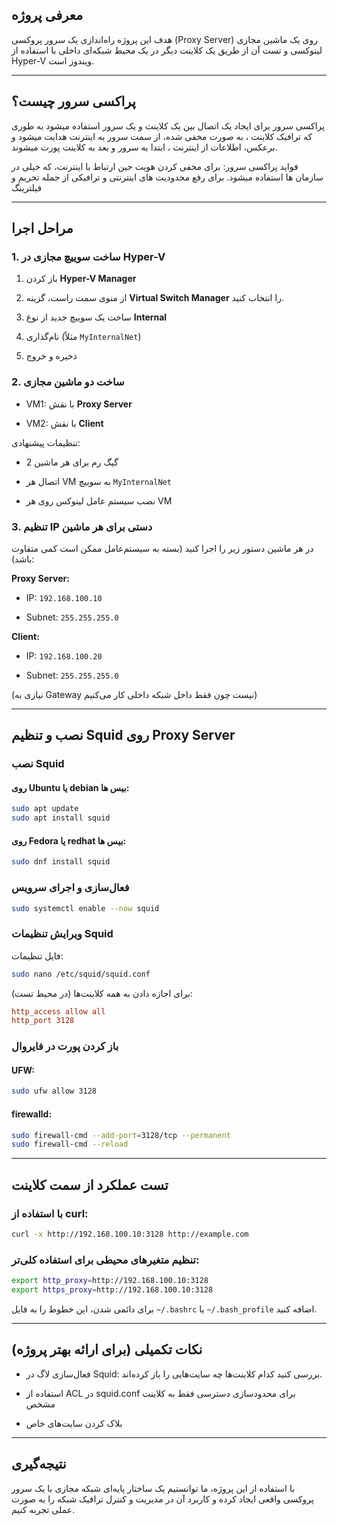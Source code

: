 ## معرفی پروژه

هدف این پروژه راه‌اندازی یک سرور پروکسی (Proxy Server) روی یک ماشین مجازی لینوکسی و تست آن از طریق یک کلاینت دیگر در یک محیط شبکه‌ای داخلی با استفاده از Hyper-V ویندوز است.

---

## پراکسی سرور چیست؟

پراکسی سرور برای ایجاد یک اتصال بین یک کلاینت و یک سرور استفاده میشود به طوری که ترافیک کلاینت ، به صورت مخفی شده، از سمت سرور به اینترنت هدایت میشود و برعکس، اطلاعات از اینترنت ، ابتدا به سرور و بعد به کلاینت پورت میشوند.

فواید پراکسی سرور: برای مخفی کردن هویت حین ارتباط با اینترنت، که خیلی در سازمان ها استفاده میشود.
برای رفع محدودیت های اینترنتی و ترافیکی از جمله تحریم و فیلترینگ 


---

## مراحل اجرا

### 1. ساخت سوییچ مجازی در Hyper-V

1. باز کردن **Hyper-V Manager**
    
2. از منوی سمت راست، گزینه **Virtual Switch Manager** را انتخاب کنید.
    
3. ساخت یک سوییچ جدید از نوع **Internal**
    
4. نام‌گذاری (مثلاً `MyInternalNet`)
    
5. ذخیره و خروج
    

### 2. ساخت دو ماشین مجازی

- VM1: با نقش **Proxy Server**
    
- VM2: با نقش **Client**
    

تنظیمات پیشنهادی:

- 2 گیگ رم برای هر ماشین
    
- اتصال هر VM به سوییچ `MyInternalNet`
    
- نصب سیستم عامل لینوکس روی هر VM
    

### 3. تنظیم IP دستی برای هر ماشین

در هر ماشین دستور زیر را اجرا کنید (بسته به سیستم‌عامل ممکن است کمی متفاوت باشد):

**Proxy Server:**

- IP: `192.168.100.10`
    
- Subnet: `255.255.255.0`
    

**Client:**

- IP: `192.168.100.20`
    
- Subnet: `255.255.255.0`
    

(نیازی به Gateway نیست چون فقط داخل شبکه داخلی کار می‌کنیم)

---

## نصب و تنظیم Squid روی Proxy Server

### نصب Squid

#### روی Ubuntu یا debian بیس ها:

```bash
sudo apt update
sudo apt install squid
```

#### روی Fedora یا redhat  بیس ها:

```bash
sudo dnf install squid
```

### فعال‌سازی و اجرای سرویس

```bash
sudo systemctl enable --now squid
```

### ویرایش تنظیمات Squid

فایل تنظیمات:

```bash
sudo nano /etc/squid/squid.conf
```

برای اجازه دادن به همه کلاینت‌ها (در محیط تست):

```conf
http_access allow all
http_port 3128
```

### باز کردن پورت در فایروال

#### UFW:

```bash
sudo ufw allow 3128
```

#### firewalld:

```bash
sudo firewall-cmd --add-port=3128/tcp --permanent
sudo firewall-cmd --reload
```

---

## تست عملکرد از سمت کلاینت

### با استفاده از curl:

```bash
curl -x http://192.168.100.10:3128 http://example.com
```

### تنظیم متغیرهای محیطی برای استفاده کلی‌تر:

```bash
export http_proxy=http://192.168.100.10:3128
export https_proxy=http://192.168.100.10:3128
```

برای دائمی شدن، این خطوط را به فایل `~/.bashrc` یا `~/.bash_profile` اضافه کنید.

---

## نکات تکمیلی (برای ارائه بهتر پروژه)

- فعال‌سازی لاگ در Squid: بررسی کنید کدام کلاینت‌ها چه سایت‌هایی را باز کرده‌اند.
    
- استفاده از ACL در squid.conf برای محدودسازی دسترسی فقط به کلاینت مشخص
    
- بلاک کردن سایت‌های خاص
    

---

## نتیجه‌گیری

با استفاده از این پروژه، ما توانستیم یک ساختار پایه‌ای شبکه مجازی با یک سرور پروکسی واقعی ایجاد کرده و کاربرد آن در مدیریت و کنترل ترافیک شبکه را به صورت عملی تجربه کنیم.
